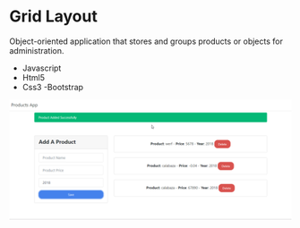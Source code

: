 # Grid Layout
Object-oriented application that stores and groups products or objects for administration.

- Javascript
- Html5
- Css3
-Bootstrap

<img src="https://github.com/JuanDiegoAcostaT/Object-Oriented/blob/master/BROWSER.png" />
